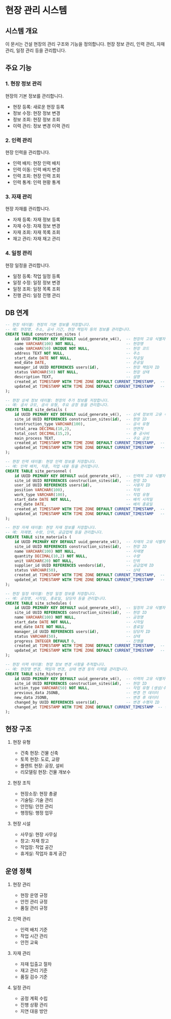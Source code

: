 # 현장 관리 시스템

## 시스템 개요
이 문서는 건설 현장의 관리 구조와 기능을 정의합니다.
현장 정보 관리, 인력 관리, 자재 관리, 일정 관리 등을 관리합니다.

## 주요 기능

### 1. 현장 정보 관리
현장의 기본 정보를 관리합니다.
- 현장 등록: 새로운 현장 등록
- 정보 수정: 현장 정보 변경
- 정보 조회: 현장 정보 조회
- 이력 관리: 정보 변경 이력 관리

### 2. 인력 관리
현장 인력을 관리합니다.
- 인력 배치: 현장 인력 배치
- 인력 이동: 인력 배치 변경
- 인력 조회: 현장 인력 조회
- 인력 통계: 인력 현황 통계

### 3. 자재 관리
현장 자재를 관리합니다.
- 자재 등록: 자재 정보 등록
- 자재 수정: 자재 정보 변경
- 자재 조회: 자재 목록 조회
- 재고 관리: 자재 재고 관리

### 4. 일정 관리
현장 일정을 관리합니다.
- 일정 등록: 작업 일정 등록
- 일정 수정: 일정 정보 변경
- 일정 조회: 일정 목록 조회
- 진행 관리: 일정 진행 관리

## DB 연계
```sql
-- 현장 테이블: 현장의 기본 정보를 저장합니다.
-- 예: 현장명, 주소, 공사 기간, 현장 책임자 등의 정보를 관리합니다.
CREATE TABLE construction_sites (
    id UUID PRIMARY KEY DEFAULT uuid_generate_v4(),  -- 현장의 고유 식별자
    name VARCHAR(100) NOT NULL,                      -- 현장명
    code VARCHAR(50) UNIQUE NOT NULL,                -- 현장 코드
    address TEXT NOT NULL,                           -- 주소
    start_date DATE NOT NULL,                        -- 착공일
    end_date DATE,                                   -- 준공일
    manager_id UUID REFERENCES users(id),            -- 현장 책임자 ID
    status VARCHAR(50) NOT NULL,                     -- 현장 상태
    description TEXT,                                -- 설명
    created_at TIMESTAMP WITH TIME ZONE DEFAULT CURRENT_TIMESTAMP,  -- 생성 일시
    updated_at TIMESTAMP WITH TIME ZONE DEFAULT CURRENT_TIMESTAMP   -- 수정 일시
);

-- 현장 상세 정보 테이블: 현장의 추가 정보를 저장합니다.
-- 예: 공사 규모, 공사 유형, 주요 공정 등을 관리합니다.
CREATE TABLE site_details (
    id UUID PRIMARY KEY DEFAULT uuid_generate_v4(),  -- 상세 정보의 고유 식별자
    site_id UUID REFERENCES construction_sites(id),  -- 현장 ID
    construction_type VARCHAR(100),                  -- 공사 유형
    total_area DECIMAL(10,2),                        -- 연면적
    total_cost DECIMAL(15,2),                        -- 총 공사비
    main_process TEXT,                               -- 주요 공정
    created_at TIMESTAMP WITH TIME ZONE DEFAULT CURRENT_TIMESTAMP,  -- 생성 일시
    updated_at TIMESTAMP WITH TIME ZONE DEFAULT CURRENT_TIMESTAMP   -- 수정 일시
);

-- 현장 인력 테이블: 현장 인력 정보를 저장합니다.
-- 예: 인력 배치, 직종, 작업 내용 등을 관리합니다.
CREATE TABLE site_personnel (
    id UUID PRIMARY KEY DEFAULT uuid_generate_v4(),  -- 인력의 고유 식별자
    site_id UUID REFERENCES construction_sites(id),  -- 현장 ID
    user_id UUID REFERENCES users(id),               -- 사용자 ID
    position VARCHAR(100),                           -- 직위
    work_type VARCHAR(100),                          -- 작업 유형
    start_date DATE NOT NULL,                        -- 배치 시작일
    end_date DATE,                                   -- 배치 종료일
    created_at TIMESTAMP WITH TIME ZONE DEFAULT CURRENT_TIMESTAMP,  -- 생성 일시
    updated_at TIMESTAMP WITH TIME ZONE DEFAULT CURRENT_TIMESTAMP   -- 수정 일시
);

-- 현장 자재 테이블: 현장 자재 정보를 저장합니다.
-- 예: 자재명, 수량, 단위, 공급업체 등을 관리합니다.
CREATE TABLE site_materials (
    id UUID PRIMARY KEY DEFAULT uuid_generate_v4(),  -- 자재의 고유 식별자
    site_id UUID REFERENCES construction_sites(id),  -- 현장 ID
    name VARCHAR(100) NOT NULL,                      -- 자재명
    quantity DECIMAL(10,2) NOT NULL,                 -- 수량
    unit VARCHAR(20) NOT NULL,                       -- 단위
    supplier_id UUID REFERENCES vendors(id),         -- 공급업체 ID
    status VARCHAR(50),                              -- 상태
    created_at TIMESTAMP WITH TIME ZONE DEFAULT CURRENT_TIMESTAMP,  -- 생성 일시
    updated_at TIMESTAMP WITH TIME ZONE DEFAULT CURRENT_TIMESTAMP   -- 수정 일시
);

-- 현장 일정 테이블: 현장 일정 정보를 저장합니다.
-- 예: 공정명, 시작일, 종료일, 담당자 등을 관리합니다.
CREATE TABLE site_schedules (
    id UUID PRIMARY KEY DEFAULT uuid_generate_v4(),  -- 일정의 고유 식별자
    site_id UUID REFERENCES construction_sites(id),  -- 현장 ID
    name VARCHAR(100) NOT NULL,                      -- 공정명
    start_date DATE NOT NULL,                        -- 시작일
    end_date DATE NOT NULL,                          -- 종료일
    manager_id UUID REFERENCES users(id),            -- 담당자 ID
    status VARCHAR(50),                              -- 상태
    progress INTEGER DEFAULT 0,                      -- 진행률
    created_at TIMESTAMP WITH TIME ZONE DEFAULT CURRENT_TIMESTAMP,  -- 생성 일시
    updated_at TIMESTAMP WITH TIME ZONE DEFAULT CURRENT_TIMESTAMP   -- 수정 일시
);

-- 현장 이력 테이블: 현장 정보 변경 사항을 추적합니다.
-- 예: 현장명 변경, 책임자 변경, 상태 변경 등의 이력을 관리합니다.
CREATE TABLE site_history (
    id UUID PRIMARY KEY DEFAULT uuid_generate_v4(),  -- 이력의 고유 식별자
    site_id UUID REFERENCES construction_sites(id),  -- 현장 ID
    action_type VARCHAR(50) NOT NULL,                -- 작업 유형 (생성/수정/삭제)
    previous_data JSONB,                             -- 변경 전 데이터
    new_data JSONB,                                  -- 변경 후 데이터
    changed_by UUID REFERENCES users(id),            -- 변경 수행자 ID
    changed_at TIMESTAMP WITH TIME ZONE DEFAULT CURRENT_TIMESTAMP  -- 변경 일시
);
```

## 현장 구조
1. 현장 유형
   - 건축 현장: 건물 신축
   - 토목 현장: 도로, 교량
   - 플랜트 현장: 공장, 설비
   - 리모델링 현장: 건물 개보수

2. 현장 조직
   - 현장소장: 현장 총괄
   - 기술팀: 기술 관리
   - 안전팀: 안전 관리
   - 행정팀: 행정 업무

3. 현장 시설
   - 사무실: 현장 사무실
   - 창고: 자재 창고
   - 작업장: 작업 공간
   - 휴게실: 작업자 휴게 공간

## 운영 정책
1. 현장 관리
   - 현장 운영 규정
   - 안전 관리 규정
   - 품질 관리 규정

2. 인력 관리
   - 인력 배치 기준
   - 작업 시간 관리
   - 안전 교육

3. 자재 관리
   - 자재 입출고 절차
   - 재고 관리 기준
   - 품질 검수 기준

4. 일정 관리
   - 공정 계획 수립
   - 진행 상황 관리
   - 지연 대응 방안 